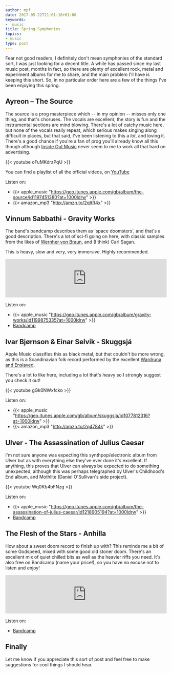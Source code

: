 ```yaml
---
author: mpf
date: 2017-05-22T21:01:16+01:00
keywords:
-  music
title: Spring Symphonies
topics:
- music
type: post
---
```


Fear not good readers, I definitely don't mean symphonies of the standard sort, I was just looking for a decent title.
A while has passed since my last music post, months in fact, so there are plenty of excellent rock, metal and experiment albums for me to share, 
and the main problem I'll have is keeping this short. So, in no particular order here are a few of the things I've been enjoying 
this spring.

## Ayreon – The Source

The source is a prog masterpiece which -- in my opinion -- misses only one thing, and that's choruses. 
The vocals are excellent, the story is fun and the instrumental sections are mind blowing. 
There's a lot of catchy music here, but none of the vocals really repeat, which serious makes singing along difficult in places, 
but that said, I've been listening to this a _lot_, and loving it.
There's a good chance if you're a fan of prog you'll already know all this though although
[Inside Out Music](http://www.insideoutmusic.com/) never seem to me to work all that hard on advertising.

{{< youtube oFuMKdrzPqU >}}

You can find a playlist of all the official videos, on [YouTube](https://www.youtube.com/watch?v=oFuMKdrzPqU&list=PLDp_PtuyOwCa630BHv3_dQfXS5h3bpIHg)

Listen on:

* {{< apple_music "https://geo.itunes.apple.com/gb/album/the-source/id1197451380?at=1000ldrw" >}}
* {{< amazon_mp3 "http://amzn.to/2qItR4x" >}}

## Vinnum Sabbathi - Gravity Works

The band's bandcamp describes them as 'space doomsters', and that's a good description. 
There's a lot of sci-fi going on here, with classic samples from the likes of 
[Wernher von Braun](https://en.wikipedia.org/wiki/Wernher_von_Braun), and (I think) Carl Sagan.

This is heavy, slow and very, very immersive. Highly recommended.

<iframe style="border: 0; width: 100%; height: 120px;" src="https://bandcamp.com/EmbeddedPlayer/album=2415358849/size=large/bgcol=ffffff/linkcol=0687f5/tracklist=false/artwork=small/transparent=true/" seamless><a href="http://vinnumsabbathi.bandcamp.com/album/gravity-works">Gravity Works by Vinnum Sabbathi</a></iframe>

Listen on:

* {{< apple_music "https://geo.itunes.apple.com/gb/album/gravity-works/id1199875335?at=1000ldrw" >}}
* [Bandcamp](https://vinnumsabbathi.bandcamp.com/)

## Ivar Bjørnson & Einar Selvik - Skuggsjá

Apple Music classifies this as black metal, but that couldn't be more wrong, 
as this is a Scandinavian folk record performed by the excellent
[Wardruna and Enslaved](http://www.skuggsja.no/).

There's a lot to like here, including a lot that's heavy so I strongly suggest you check it out!

{{< youtube gGk0NWxfcko >}}

Listen on:

* {{< apple_music "https://geo.itunes.apple.com/gb/album/skuggsjá/id1077812316?at=1000ldrw" >}}
* {{< amazon_mp3 "http://amzn.to/2q4784k" >}}

## Ulver - The Assassination of Julius Caesar 

I'm not sure anyone was expecting this synthpop/electronic album from Ulver but as with everything else they've ever done it's excellent.
If anything, this proves that Ulver can always be expected to do something unexpected, 
although this was perhaps telegraphed by Ulver's Childhood's End album, and Mothlite (Daniel O'Sullivan's side project).

{{< youtube Wq0Kb4bFNzg >}}

Listen on:

* {{< apple_music "https://geo.itunes.apple.com/gb/album/the-assassination-of-julius-caesar/id1218905194?at=1000ldrw" >}}
* [Bandcamp](https://ulver.bandcamp.com/album/the-assassination-of-julius-caesar)

## The Flesh of the Stars - Anhilla

How about a sweet doom record to finish up with? This reminds me a bit of some Godspeed, mixed with some good old stoner doom. 
There's an excellent mix of quiet chilled bits as well as the heavier riffs you need. 
It's also free on Bandcamp (name your price!), so you have no excuse not to listen and enjoy! 

<iframe style="border: 0; width: 100%; height: 120px;" src="https://bandcamp.com/EmbeddedPlayer/album=1717761690/size=large/bgcol=ffffff/linkcol=0687f5/tracklist=false/artwork=small/transparent=true/" seamless><a href="http://fleshofthestars.bandcamp.com/album/anhilla">Anhilla by Flesh of the Stars</a></iframe>

Listen on:

* [Bandcamp](https://fleshofthestars.bandcamp.com/)

## Finally

Let me know if you appreciate this sort of post and feel free to make suggestions for cool things I should hear.
